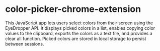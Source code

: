 # color-picker-chrome-extension
This JavaScript app lets users select colors from their screen using the EyeDropper API. It displays picked colors in a list, enables copying color values to the clipboard, exports the colors as a text file, and provides a clear all function. Picked colors are stored in local storage to persist between sessions.
